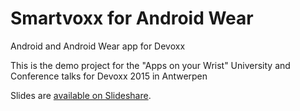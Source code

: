 # Smartvoxx for Android Wear
Android and Android Wear app for Devoxx

This is the demo project for the "Apps on your Wrist" University and Conference talks for Devoxx 2015 in Antwerpen

Slides are [available on Slideshare](http://fr.slideshare.net/sarbogast/apps-on-your-wrist).